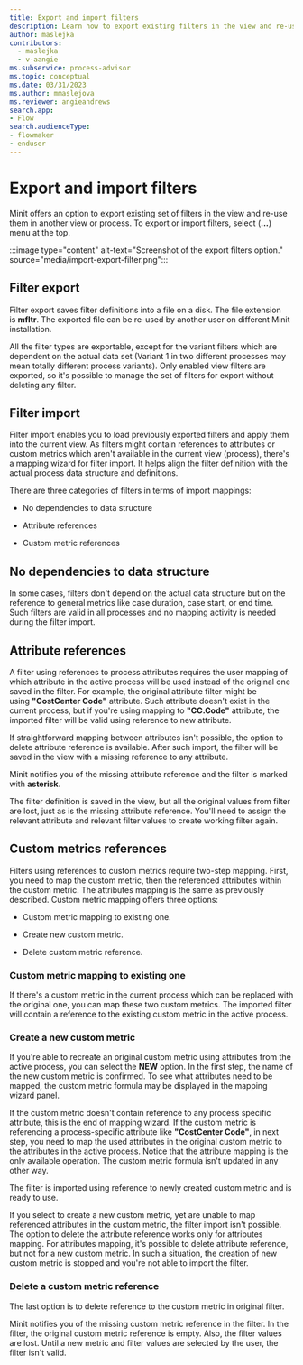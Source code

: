 ```yaml
---
title: Export and import filters
description: Learn how to export existing filters in the view and re-use them in another view or process in minit.
author: maslejka
contributors:
  - maslejka
  - v-aangie
ms.subservice: process-advisor
ms.topic: conceptual
ms.date: 03/31/2023
ms.author: mmaslejova
ms.reviewer: angieandrews
search.app:
- Flow
search.audienceType:
- flowmaker
- enduser
---
```


# Export and import filters

Minit offers an option to export existing set of filters in the view and re-use them in another view or process. To export or import filters, select (**...**) menu at the top.

:::image type="content" alt-text="Screenshot of the export filters option." source="media/import-export-filter.png":::

## Filter export

Filter export saves filter definitions into a file on a disk. The file extension is **mfltr**. The exported file can be re-used by another user on different Minit installation.

All the filter types are exportable, except for the variant filters which are dependent on the actual data set (Variant 1 in two different processes may mean totally different process variants). Only enabled view filters are exported, so it's possible to manage the set of filters for export without deleting any filter.

## Filter import

Filter import enables you to load previously exported filters and apply them into the current view. As filters might contain references to attributes or custom metrics which aren't available in the current view (process), there's a mapping wizard for filter import. It helps align the filter definition with the actual process data structure and definitions.

There are three categories of filters in terms of import mappings:

- No dependencies to data structure

- Attribute references

- Custom metric references

## No dependencies to data structure

In some cases, filters don't depend on the actual data structure but on the reference to general metrics like case duration, case start, or end time. Such filters are valid in all processes and no mapping activity is needed during the filter import.

## Attribute references

A filter using references to process attributes requires the user mapping of which attribute in the active process will be used instead of the original one saved in the filter. For example, the original attribute filter might be using **"CostCenter Code"** attribute. Such attribute doesn't exist in the current process, but if you're using mapping to **"CC.Code"** attribute, the imported filter will be valid using reference to new attribute.

If straightforward mapping between attributes isn't possible, the option to delete attribute reference is available. After such import, the filter will be saved in the view with a missing reference to any attribute.

Minit notifies you of the missing attribute reference and the filter is marked with **asterisk**.

The filter definition is saved in the view, but all the original values from filter are lost, just as is the missing attribute reference. You'll need to assign the relevant attribute and relevant filter values to create working filter again.

## Custom metrics references

<!--From this section to the end, I removed all screenshots. I wasn't able to verify if any of this functionality exists.-->
Filters using references to custom metrics require two-step mapping. First, you need to map the custom metric, then the referenced attributes within the custom metric. The attributes mapping is the same as previously described. Custom metric mapping offers three options:

- Custom metric mapping to existing one.

- Create new custom metric.

- Delete custom metric reference.

### Custom metric mapping to existing one

If there's a custom metric in the current process which can be replaced with the original one, you can map these two custom metrics. The imported filter will contain a reference to the existing custom metric in the active process.

### Create a new custom metric

If you're able to recreate an original custom metric using attributes from the active process, you can select the **NEW** option. In the first step, the name of the new custom metric is confirmed. To see what attributes need to be mapped, the custom metric formula may be displayed in the mapping wizard panel.

If the custom metric doesn't contain reference to any process specific attribute, this is the end of mapping wizard. If the custom metric is referencing a process-specific attribute like **"CostCenter Code"**, in next step, you need to map the used attributes in the original custom metric to the attributes in the active process. Notice that the attribute mapping is the only available operation. The custom metric formula isn't updated in any other way.

The filter is imported using reference to newly created custom metric and is ready to use.

If you select to create a new custom metric, yet are unable to map referenced attributes in the custom metric, the filter import isn't possible. The option to delete the attribute reference works only for attributes mapping. For attributes mapping, it's possible to delete attribute reference, but not for a new custom metric. In such a situation, the creation of new custom metric is stopped and you're not able to import the filter.

### Delete a custom metric reference

The last option is to delete reference to the custom metric in original filter.

Minit notifies you of the missing custom metric reference in the filter. In the filter, the original custom metric reference is empty. Also, the filter values are lost. Until a new metric and filter values are selected by the user, the filter isn't valid.


